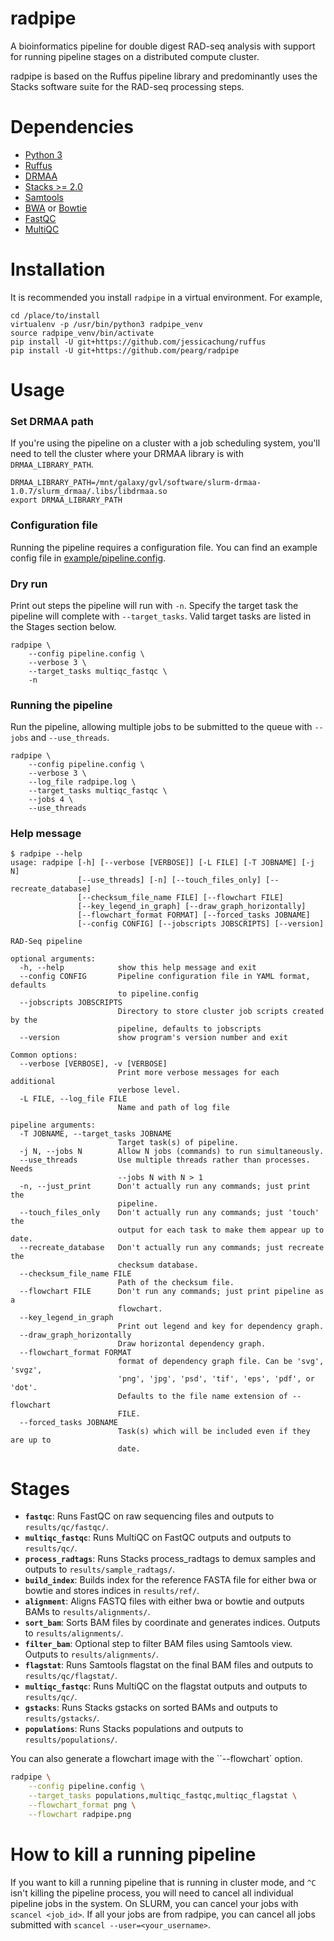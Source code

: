 # radpipe

A bioinformatics pipeline for double digest RAD-seq analysis with support for
running pipeline stages on a distributed compute cluster.

radpipe is based on the Ruffus pipeline library and predominantly uses the
Stacks software suite for the RAD-seq processing steps.

# Dependencies

- [Python 3](https://www.python.org/downloads/)
- [Ruffus](http://www.ruffus.org.uk/index.html)
- [DRMAA](http://apps.man.poznan.pl/trac/slurm-drmaa)
- [Stacks >= 2.0](http://catchenlab.life.illinois.edu/stacks/)
- [Samtools](http://www.htslib.org/download/)
- [BWA](http://bio-bwa.sourceforge.net/) or
  [Bowtie](http://bowtie-bio.sourceforge.net/manual.shtml)
- [FastQC](https://www.bioinformatics.babraham.ac.uk/projects/fastqc/)
- [MultiQC](http://multiqc.info/)

# Installation

It is recommended you install `radpipe` in a virtual environment. For example,

```
cd /place/to/install
virtualenv -p /usr/bin/python3 radpipe_venv
source radpipe_venv/bin/activate
pip install -U git+https://github.com/jessicachung/ruffus
pip install -U git+https://github.com/pearg/radpipe
```

# Usage

### Set DRMAA path

If you're using the pipeline on a cluster with a job scheduling system, you'll
need to tell the cluster where your DRMAA library is with `DRMAA_LIBRARY_PATH`.

```
DRMAA_LIBRARY_PATH=/mnt/galaxy/gvl/software/slurm-drmaa-1.0.7/slurm_drmaa/.libs/libdrmaa.so
export DRMAA_LIBRARY_PATH
```

### Configuration file

Running the pipeline requires a configuration file. You can find an example
config file in [example/pipeline.config](example/pipeline.config).

### Dry run

Print out steps the pipeline will run with `-n`. Specify the target task the
pipeline will complete with `--target_tasks`. Valid target tasks are listed
in the Stages section below.

```
radpipe \
    --config pipeline.config \
    --verbose 3 \
    --target_tasks multiqc_fastqc \
    -n
```

### Running the pipeline

Run the pipeline, allowing multiple jobs to be submitted to the queue with
`--jobs` and `--use_threads`.

```
radpipe \
    --config pipeline.config \
    --verbose 3 \
    --log_file radpipe.log \
    --target_tasks multiqc_fastqc \
    --jobs 4 \
    --use_threads
```

### Help message

```
$ radpipe --help
usage: radpipe [-h] [--verbose [VERBOSE]] [-L FILE] [-T JOBNAME] [-j N]
               [--use_threads] [-n] [--touch_files_only] [--recreate_database]
               [--checksum_file_name FILE] [--flowchart FILE]
               [--key_legend_in_graph] [--draw_graph_horizontally]
               [--flowchart_format FORMAT] [--forced_tasks JOBNAME]
               [--config CONFIG] [--jobscripts JOBSCRIPTS] [--version]

RAD-Seq pipeline

optional arguments:
  -h, --help            show this help message and exit
  --config CONFIG       Pipeline configuration file in YAML format, defaults
                        to pipeline.config
  --jobscripts JOBSCRIPTS
                        Directory to store cluster job scripts created by the
                        pipeline, defaults to jobscripts
  --version             show program's version number and exit

Common options:
  --verbose [VERBOSE], -v [VERBOSE]
                        Print more verbose messages for each additional
                        verbose level.
  -L FILE, --log_file FILE
                        Name and path of log file

pipeline arguments:
  -T JOBNAME, --target_tasks JOBNAME
                        Target task(s) of pipeline.
  -j N, --jobs N        Allow N jobs (commands) to run simultaneously.
  --use_threads         Use multiple threads rather than processes. Needs
                        --jobs N with N > 1
  -n, --just_print      Don't actually run any commands; just print the
                        pipeline.
  --touch_files_only    Don't actually run any commands; just 'touch' the
                        output for each task to make them appear up to date.
  --recreate_database   Don't actually run any commands; just recreate the
                        checksum database.
  --checksum_file_name FILE
                        Path of the checksum file.
  --flowchart FILE      Don't run any commands; just print pipeline as a
                        flowchart.
  --key_legend_in_graph
                        Print out legend and key for dependency graph.
  --draw_graph_horizontally
                        Draw horizontal dependency graph.
  --flowchart_format FORMAT
                        format of dependency graph file. Can be 'svg', 'svgz',
                        'png', 'jpg', 'psd', 'tif', 'eps', 'pdf', or 'dot'.
                        Defaults to the file name extension of --flowchart
                        FILE.
  --forced_tasks JOBNAME
                        Task(s) which will be included even if they are up to
                        date.
```

# Stages

- **`fastqc`**: Runs FastQC on raw sequencing files and outputs to `results/qc/fastqc/`.
- **`multiqc_fastqc`**: Runs MultiQC on FastQC outputs and outputs to `results/qc/`.
- **`process_radtags`**: Runs Stacks process_radtags to demux samples and outputs to `results/sample_radtags/`.
- **`build_index`**: Builds index for the reference FASTA file for either bwa or bowtie and stores indices in `results/ref/`.
- **`alignment`**: Aligns FASTQ files with either bwa or bowtie and outputs BAMs to `results/alignments/`.
- **`sort_bam`**: Sorts BAM files by coordinate and generates indices. Outputs to `results/alignments/`.
- **`filter_bam`**: Optional step to filter BAM files using Samtools view. Outputs to `results/alignments/`.
- **`flagstat`**: Runs Samtools flagstat on the final BAM files and outputs to `results/qc/flagstat/`.
- **`multiqc_fastqc`**: Runs MultiQC on the flagstat outputs and outputs to `results/qc/`.
- **`gstacks`**: Runs Stacks gstacks on sorted BAMs and outputs to `results/gstacks/`.
- **`populations`**: Runs Stacks populations and outputs to `results/populations/`.

You can also generate a flowchart image with the ``--flowchart` option.

```bash
radpipe \
    --config pipeline.config \
    --target_tasks populations,multiqc_fastqc,multiqc_flagstat \
    --flowchart_format png \
    --flowchart radpipe.png
```

# How to kill a running pipeline

If you want to kill a running pipeline that is running in cluster mode, and
`^C` isn't killing the pipeline process, you will need to cancel all individual
pipeline jobs in the system. On SLURM, you can cancel your jobs with
`scancel <job_id>`. If all your jobs are from radpipe, you can cancel all jobs
submitted with `scancel --user=<your_username>`.
